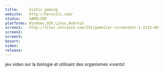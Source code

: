 ```yaml
---
title:     biotic gaming
website:   http://herocoli.com/
studio:    GAMELIER
platforms: Windows,OSX,Linux,Android
screen1:   http://files.intrazik.com/231/gamelier-screenshot-1-3133-493-20150420-173010.jpg
screen2:   
screen3:   
boxart:    
video:     
release:   
---
```


jeu video sur la biologie et utilisant des organismes vivants!